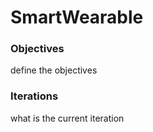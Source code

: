# SmartWearable

### Objectives
define the objectives

### Iterations
  what is the current iteration
